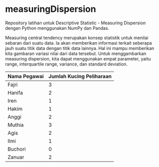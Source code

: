 # measuringDispersion
Repository latihan untuk Descriptive Statistic - Measuring Dispersion dengan Python menggunakan NumPy dan Pandas.



Measuring central tendency merupakan konsep statistik untuk menilai sebaran dari suatu data. Ia akan memberikan informasi terkait seberapa jauh suatu titik data dengan titik data lainnya. Hal ini mampu memberikan kita gambaran variasi nilai dari data tersebut. Untuk menggambarkan measuring dispersion, kita dapat menggunakan empat parameter, yaitu range, interquartile range, variance, dan standard deviation.



| Nama Pegawai | Jumlah Kucing Peliharaan |
| ------ | ------ |
| Fajri | 3 |
| Hanifa | 2 |
| Iren | 1 |
| Hakim | 1 |
| Anggi | 2 |
| Muthia | 3 |
| Agis | 2 |
| Ilmi | 1 |
| Buchori | 0 |
| Zanuar | 2 |

